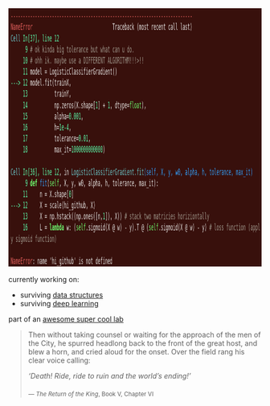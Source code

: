 <img width="1068" height="514" alt="landingimg1" src="https://github.com/nickvpn/nickvpn/blob/main/landingimg1.png" />

currently working on:

- surviving [data structures](https://cs.fit.edu/~pkc/classes/ds/)
- surviving [deep learning](https://github.com/rtwhite1546/Fall-2025-Deep-Learning)

part of an [awesome super cool lab](https://research.fit.edu/nets/)



> Then without taking counsel or waiting for the approach of the men of the City, he spurred headlong back to the front of the great host, and blew a horn, and cried aloud for the onset. Over the field rang his clear voice calling:  
>  
> *‘Death! Ride, ride to ruin and the world’s ending!’*  
>
> <sub>— *The Return of the King*, Book V, Chapter VI


  
<!--
**nickvpn/nickvpn** is a ✨ _special_ ✨ repository because its `README.md` (this file) appears on your GitHub profile.

Here are some ideas to get you started:

- 🔭 I’m currently working on ...
- 🌱 I’m currently learning ...
- 👯 I’m looking to collaborate on ...
- 🤔 I’m looking for help with ...
- 💬 Ask me about ...
- 📫 How to reach me: ...
- 😄 Pronouns: ...
- ⚡ Fun fact: ...
-->

